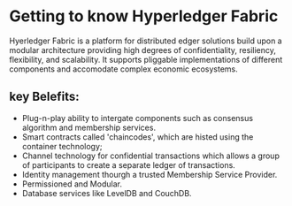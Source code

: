 # Getting to know Hyperledger Fabric

Hyerledger Fabric is a platform for distributed edger solutions build upon a modular architecture providing 
high degrees of confidentiality, resiliency, flexibility, and scalability. It supports pliggable implementations of different components and accomodate complex economic ecosystems.

## key Belefits: 

* Plug-n-play ability to intergate components such as consensus algorithm and membership services. 
* Smart contracts called 'chaincodes', which are histed using the container technology;
* Channel technology for confidential transactions which allows a group of participants to create a
 separate ledger of transactions.
* Identity management thourgh a trusted Membership Service Provider. 
* Permissioned and Modular. 
* Database services like LevelDB and CouchDB. 